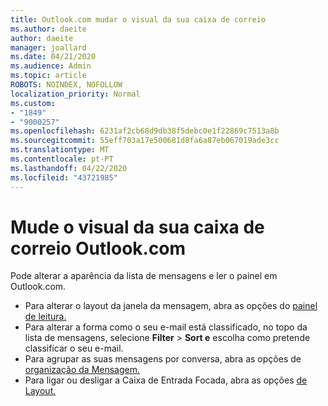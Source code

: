 ```yaml
---
title: Outlook.com mudar o visual da sua caixa de correio
ms.author: daeite
author: daeite
manager: joallard
ms.date: 04/21/2020
ms.audience: Admin
ms.topic: article
ROBOTS: NOINDEX, NOFOLLOW
localization_priority: Normal
ms.custom:
- "1849"
- "9000257"
ms.openlocfilehash: 6231af2cb68d9db38f5debc0e1f22869c7513a8b
ms.sourcegitcommit: 55eff703a17e500681d8fa6a87eb067019ade3cc
ms.translationtype: MT
ms.contentlocale: pt-PT
ms.lasthandoff: 04/22/2020
ms.locfileid: "43721985"
---
```

# <a name="change-the-look-of-your-outlookcom-mailbox"></a>Mude o visual da sua caixa de correio Outlook.com

Pode alterar a aparência da lista de mensagens e ler o painel em Outlook.com.

- Para alterar o layout da janela da mensagem, abra as opções do [painel de leitura.](https://outlook.live.com/mail/options/mail/layout/readingPane)
- Para alterar a forma como o seu e-mail está classificado, no topo da lista de mensagens, selecione **Filter** > **Sort e** escolha como pretende classificar o seu e-mail.
- Para agrupar as suas mensagens por conversa, abra as opções de [organização da Mensagem.](https://outlook.live.com/mail/options/mail/layout/conversations)
- Para ligar ou desligar a Caixa de Entrada Focada, abra as opções [de Layout.](https://outlook.live.com/mail/options/mail/layout/focused)